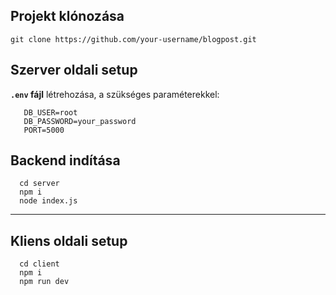 ## Projekt klónozása
``` git clone https://github.com/your-username/blogpost.git ```

## Szerver oldali setup
**`.env` fájl** létrehozása, a szükséges paraméterekkel:
```env
   DB_USER=root
   DB_PASSWORD=your_password
   PORT=5000
   ```

## Backend indítása
```
  cd server
  npm i
  node index.js
  ```

---

## Kliens oldali setup
```
  cd client
  npm i
  npm run dev
  ```

